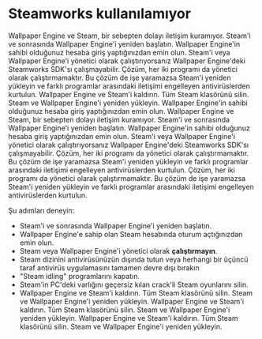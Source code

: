 # Steamworks kullanılamıyor

Wallpaper Engine ve Steam, bir sebepten dolayı iletişim kuramıyor. Steam'i ve sonrasında Wallpaper Engine'i yeniden başlatın. Wallpaper Engine'in sahibi olduğunuz hesaba giriş yaptığınızdan emin olun. Steam'i veya Wallpaper Engine'i yönetici olarak çalıştırıyorsanız Wallpaper Engine'deki Steamworks SDK'sı çalışmayabilir. Çözüm, her iki programı da yönetici olarak çalıştırmamaktır. Bu çözüm de işe yaramazsa Steam'i yeniden yükleyin ve farklı programlar arasındaki iletişimi engelleyen antivirüslerden kurtulun. Wallpaper Engine ve Steam'i kaldırın. Tüm Steam klasörünü silin. Steam ve Wallpaper Engine'i yeniden yükleyin. Wallpaper Engine'in sahibi olduğunuz hesaba giriş yaptığınızdan emin olun. Wallpaper Engine ve Steam, bir sebepten dolayı iletişim kuramıyor. Steam'i ve sonrasında Wallpaper Engine'i yeniden başlatın. Wallpaper Engine'in sahibi olduğunuz hesaba giriş yaptığınızdan emin olun. Steam'i veya Wallpaper Engine'i yönetici olarak çalıştırıyorsanız Wallpaper Engine'deki Steamworks SDK'sı çalışmayabilir. Çözüm, her iki programı da yönetici olarak çalıştırmamaktır. Bu çözüm de işe yaramazsa Steam'i yeniden yükleyin ve farklı programlar arasındaki iletişimi engelleyen antivirüslerden kurtulun. Çözüm, her iki programı da yönetici olarak çalıştırmamaktır. Bu çözüm de işe yaramazsa Steam'i yeniden yükleyin ve farklı programlar arasındaki iletişimi engelleyen antivirüslerden kurtulun.

Şu adımları deneyin:

* Steam'i ve sonrasında Wallpaper Engine'i yeniden başlatın.
* Wallpaper Engine'e sahip olan Steam hesabında oturum açtığınızdan emin olun.
* Steam veya Wallpaper Engine'i yönetici olarak **çalıştırmayın**.
* Steam dizinini antivirüsünüzün dışında tutun veya herhangi bir üçüncü taraf antivirüs uygulamasını tamamen devre dışı bırakın
* "Steam idling" programlarını kapatın.
* Steam'in PC'deki varlığını geçersiz kılan crack'li Steam oyunlarını silin.
* Wallpaper Engine ve Steam'i kaldırın. Tüm Steam klasörünü silin. Steam ve Wallpaper Engine'i yeniden yükleyin. Wallpaper Engine ve Steam'i kaldırın. Tüm Steam klasörünü silin. Steam ve Wallpaper Engine'i yeniden yükleyin. Wallpaper Engine ve Steam'i kaldırın. Tüm Steam klasörünü silin. Steam ve Wallpaper Engine'i yeniden yükleyin.
